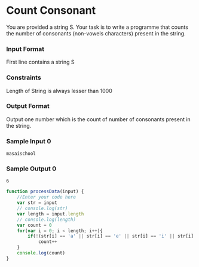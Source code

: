 # Count Consonant

You are provided a string S. Your task is to write a programme that counts the number of consonants (non-vowels characters) present in the string.

### Input Format

First line contains a string S

### Constraints

Length of String is always lesser than 1000

### Output Format

Output one number which is the count of number of consonants present in the string.

### Sample Input 0
```
masaischool
```
### Sample Output 0
```
6
```
```javascript
function processData(input) {
    //Enter your code here
    var str = input
    // console.log(str)
    var length = input.length
    // console.log(length)
    var count = 0
    for(var i = 0; i < length; i++){
        if(!(str[i] == 'a' || str[i] == 'e' || str[i] == 'i' || str[i] == 'o' || str[i] == 'u' || str[i] == 'A' || str[i] == 'E' || str[i] == 'I' || str[i] == 'O' || str[i] == 'U'))
            count++
    }
    console.log(count)
} 
```